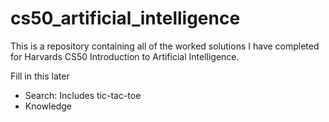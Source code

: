 # cs50_artificial_intelligence

This is a repository containing all of the worked solutions I have completed for Harvards CS50 Introduction to Artificial Intelligence.

Fill in this later

- Search: Includes tic-tac-toe
- Knowledge
